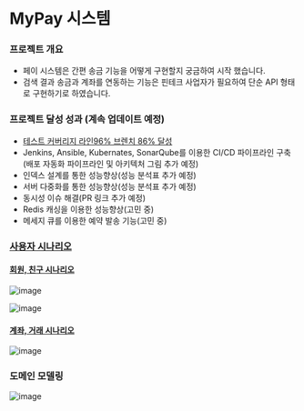 # MyPay 시스템

### 프로젝트 개요
- 페이 시스템은 간편 송금 기능을 어떻게 구현할지 궁금하여 시작 했습니다.
- 검색 결과 송금과 계좌를 연동하는 기능은 핀테크 사업자가 필요하여 단순 API 형태로 구현하기로 하였습니다.

### 프로젝트 달성 성과 (계속 업데이트 예정)
- [테스트 커버리지 라인96% 브렌치 86% 달성](https://github.com/jungmini0601/pay/pull/50)
- Jenkins, Ansible, Kubernates, SonarQube를 이용한 CI/CD 파이프라인 구축 (배포 자동화 파이프라인 및 아키텍처 그림 추가 예정)
- 인덱스 설계를 통한 성능향상(성능 분석표 추가 예정)
- 서버 다중화를 통한 성능향상(성능 분석표 추가 예정)
- 동시성 이슈 해결(PR 링크 추가 예정)
- Redis 캐싱을 이용한 성능향상(고민 중)
- 메세지 큐를 이용한 예약 발송 기능(고민 중)

### [사용자 시나리오](https://github.com/jungmini0601/pay/wiki)
#### [회원, 친구 시나리오](https://github.com/jungmini0601/pay/wiki/%ED%9A%8C%EC%9B%90-%EC%8B%9C%EB%82%98%EB%A6%AC%EC%98%A4)
![image](https://user-images.githubusercontent.com/126523988/230802866-5aa2c84e-5348-48b5-ba9a-1d3f8f948381.png)

![image](https://user-images.githubusercontent.com/126523988/230802933-4977c85d-5d3f-499b-9d62-fc6757e5e762.png)

#### [계좌, 거래 시나리오](https://github.com/jungmini0601/pay/wiki/%EA%B3%84%EC%A2%8C-%EC%8B%9C%EB%82%98%EB%A6%AC%EC%98%A4)
![image](https://user-images.githubusercontent.com/126523988/230803093-47e7eb86-6c68-44d6-bdf6-ea9517b92726.png)


### 도메인 모델링
![image](https://user-images.githubusercontent.com/126523988/230804623-d2a8acdd-fc48-4f6c-85df-d49a69b631a1.png)

